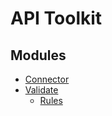 # API Toolkit

## Modules
 
 - [Connector](connector.md)
 - [Validate](validate.md)
   -  [Rules](rules.md)
